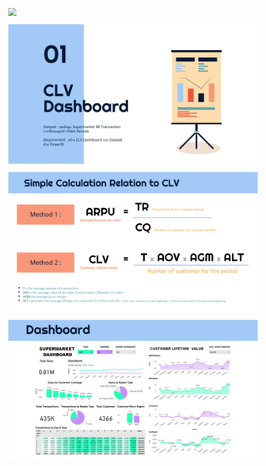 ![](images/github-small.PNG)

![This is an image](Images/01-1.PNG)

![This is an image](Images/01-2.PNG)

![This is an image](Images/01-3.PNG)
